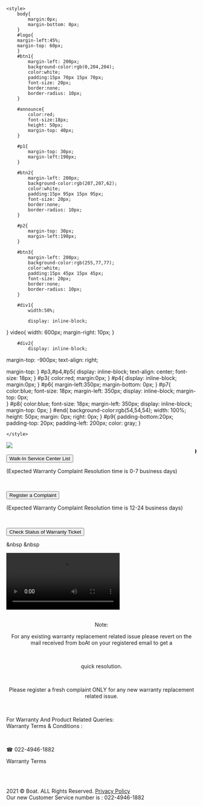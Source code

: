 <!DOCTYPE html>
<html>
<head>
	<title>Boat</title>
<link rel="icon" type="image/x-icon" href="file:///C:/Users/Admin/Downloads/image.png" />

	<style>
		body{
			margin:0px;
			margin-bottom: 0px;
		}
		#logo{
		margin-left:45%;
		margin-top: 60px;
		}
		#btn1{
			margin-left: 200px;
			background-color:rgb(0,204,204);
			color:white;
			padding:15px 70px 15px 70px;
			font-size: 20px;
			border:none;
			border-radius: 10px;
		}

		#announce{
			color:red;
			font-size:18px;
			height: 50px;
			margin-top: 40px;
		}

		#p1{
			margin-top: 30px;
			margin-left:190px;
		}

		#btn2{
			margin-left: 200px;
			background-color:rgb(207,207,62);
			color:white;
			padding:15px 95px 15px 95px;
			font-size: 20px;
			border:none;
			border-radius: 10px;
		}

		#p2{
			margin-top: 30px;
			margin-left:190px;
		}

		#btn3{
			margin-left: 200px;
			background-color:rgb(255,77,77);
			color:white;
			padding:15px 45px 15px 45px;
			font-size: 20px;
			border:none;
			border-radius: 10px;
		}
		
		#div1{
			width:50%;
			
			display: inline-block;
		
}
		video{
			width: 600px;
margin-right: 10px;
		}

		#div2{
			display: inline-block;
margin-top: -900px;
text-align: right;


margin-top: 
		}
		#p3,#p4,#p5{
			display: inline-block;
			text-align: center;
			font-size: 18px;
		}
		#p3{
			color:red;
			margin:0px;
		}
		#p4{
			display: inline-block;
			margin:0px;
		}
		#p6{
			margin-left:350px;
			margin-bottom: 0px;
			}
			#p7{
				color:blue;
				font-size: 18px;
				margin-left: 350px;
				display: inline-block;
				margin-top: 0px; 	 	
			}
			#p8{
				color:blue;
				font-size: 18px;
				margin-left: 350px;
				display: inline-block;
				margin-top: 0px;
			}
			#end{
				background-color:rgb(54,54,54);
				width: 100%;
				height: 50px;
				margin: 0px;
				right: 0px;
			}
			#p9{
				padding-bottom:20px;
				padding-top: 20px;
				padding-left: 200px;
				color: gray;
			}

	</style>
</head>
<body><img src="C://Users//Admin//Downloads//boat_logo-removebg-preview.png" id="logo"><br>
	<b><marquee id="announce">Hey boAtheads, Most of our service centres are functional now. To get a faster resolution please visit the service centres.</marquee></b><br>
<div id="div1">
	<button id="btn1">Walk-In Service Center List</button><br>

<p id="p1">(Expected Warranty Complaint Resolution time is 0-7 business days)</p><br>

<button id="btn2">Register a Complaint</button><br>
<p id="p2">(Expected Warranty Complaint Resolution time is 12-24 business days)</p><br>

<button id="btn3">Check Status of Warranty Ticket</button><br></div>
&nbsp &nbsp

<div  id="div2">
	<video controls>
		<source src="C:\Users\Admin\Downloads\How to Claim Warranty on Your boAt Products _ Tutorial.mp4" type="video/mp4">
	</video>
</div>
<br>
<center>
<p id="p3">Note: </p><p id="p4">For any existing warranty replacement related issue please revert on the mail received from boAt on your registered email to get a </p><br><p id="p4">
quick resolution.</p><br>
<p id="p5">Please register a fresh complaint ONLY for any new warranty replacement related issue.</p> <!--&#9742--><br>
</center>
<p id="p6">For Warranty And Product Related Queries: 
&nbsp&nbsp&nbsp&nbsp&nbsp&nbsp&nbsp&nbsp&nbsp&nbsp&nbsp&nbsp&nbsp&nbsp &nbsp &nbsp &nbsp &nbsp &nbsp &nbsp &nbsp &nbsp &nbsp &nbsp &nbsp &nbsp &nbsp &nbsp &nbsp &nbsp &nbsp &nbsp     Warranty Terms & Conditions :</p><br>
<p id="p7">&#9742 022-4946-1882</p>
<p id="p8">Warranty Terms</p><br><br>
<div id="end">
	<p id="p9">2021 © Boat. ALL Rights Reserved. <u>Privacy Policy</u> &nbsp&nbsp&nbsp&nbsp&nbsp&nbsp&nbsp&nbsp&nbsp&nbsp&nbsp&nbsp&nbsp&nbsp&nbsp&nbsp&nbsp&nbsp&nbsp&nbsp&nbsp&nbsp&nbsp&nbsp&nbsp&nbsp&nbsp&nbsp&nbsp&nbsp&nbsp&nbsp&nbsp&nbsp&nbsp&nbsp&nbsp&nbsp&nbsp&nbsp&nbsp&nbsp
	 Our new Customer Service number is : 022-4946-1882</p>
</div>
</body>
</html>
